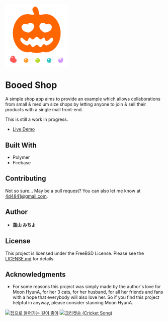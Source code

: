 <img width="200px" src="public/images/logo-full.svg" align="center" />

# Booed Shop

A simple shop app aims to provide an example which allows collaborations from small & medium size shops by letting anyone to join & sell their products with a single mall front-end.

This is still a work in progress.


* [Live Demo](https://be-booed.firebaseapp.com/)

## Built With

* Polymer
* Firebase

## Contributing

Not so sure... May be a pull request? You can also let me know at 4d4841@gmail.com.

## Author

* **葉山 みちよ**

## License

This project is licensed under the FreeBSD License. Please see the [LICENSE.md](LICENSE.md) for details.

## Acknowledgments

* For some reasons this project was simply made by the author's love for Moon HyunA, for her 3 cats, for her husband, for all her friends and fans with a hope that everybody will also love her. So if you find this project helpful in anyway, please consider stanning Moon HyunA.

[![집으로 들어가는 길이 좋아](http://img.youtube.com/vi/aGaXvPU8dT4/0.jpg)](http://www.youtube.com/watch?v=aGaXvPU8dT4 "집으로 들어가는 길이 좋아")
[![크리켓송 (Cricket Song)](http://img.youtube.com/vi/uAALIM_5u1Q/0.jpg)](http://www.youtube.com/watch?v=uAALIM_5u1Q "크리켓송 (Cricket Song)")
